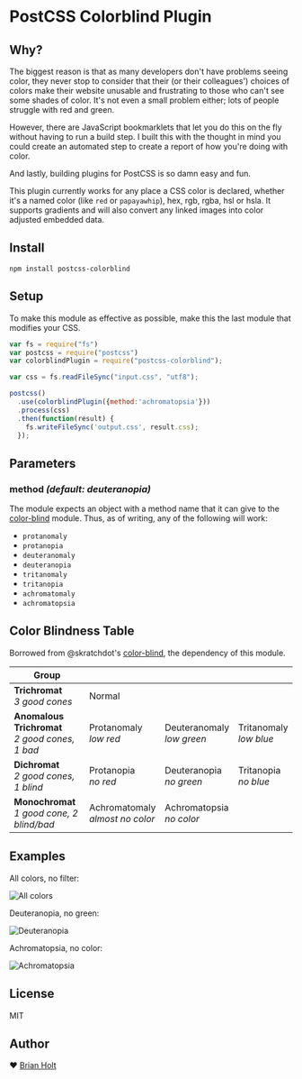 # PostCSS Colorblind Plugin

## Why?

The biggest reason is that as many developers don't have problems seeing color,
they never stop to consider that their (or their colleagues') choices of
colors make their website unusable and frustrating to those who can't see some
shades of color. It's not even a small problem either; lots of people struggle
with red and green.

However, there are JavaScript bookmarklets that let you do this on the fly
without having to run a build step. I built this with the thought in mind you
could create an automated step to create a report of how you're doing
with color.

And lastly, building plugins for PostCSS is so damn easy and fun.

This plugin currently works for any place a CSS color is declared, whether it's
a named color (like `red` or `papayawhip`), hex, rgb, rgba, hsl or hsla. It
supports gradients and will also convert any linked images into color adjusted
embedded data.

## Install

```
npm install postcss-colorblind
```

## Setup

To make this module as effective as possible, make this the last module that
modifies your CSS.

```javascript
var fs = require("fs")
var postcss = require("postcss")
var colorblindPlugin = require("postcss-colorblind");

var css = fs.readFileSync("input.css", "utf8");

postcss()
  .use(colorblindPlugin({method:'achromatopsia'}))
  .process(css)
  .then(function(result) {
    fs.writeFileSync('output.css', result.css);
  });
```

## Parameters

### method _(default: deuteranopia)_

The module expects an object with a method name that it can give to the
[color-blind](https://github.com/skratchdot/color-blind) module. Thus, as of
writing, any of the following will work:

- `protanomaly`
- `protanopia`
- `deuteranomaly`
- `deuteranopia`
- `tritanomaly`
- `tritanopia`
- `achromatomaly`
- `achromatopsia`

## Color Blindness Table

Borrowed from @skratchdot's [color-blind](https://github.com/skratchdot/color-blind), the dependency of this module.

|                    Group                           |                                    |                             |                          |
|----------------------------------------------------|------------------------------------|-----------------------------|--------------------------|
| **Trichromat**<br/>*3 good cones*                  |Normal                              |                             |                          |
| **Anomalous Trichromat**<br/>*2 good cones, 1 bad* |Protanomaly<br/>*low red*           |Deuteranomaly<br/>*low green*|Tritanomaly<br/>*low blue*|
| **Dichromat**<br/>*2 good cones, 1 blind*          |Protanopia<br/>*no red*             |Deuteranopia<br/>*no green*  |Tritanopia <br/>*no blue* |
| **Monochromat**<br/>*1 good cone, 2 blind/bad*     |Achromatomaly<br />*almost no color*|Achromatopsia<br/>*no color* |                          |

## Examples

All colors, no filter:

![All colors](img/all.jpg)

Deuteranopia, no green:

![Deuteranopia](img/deuteranopia.jpg)

Achromatopsia, no color:

![Achromatopsia](img/achromatopsia.jpg)

## License

MIT

## Author

:heart: [Brian Holt](http://twitter.com/holtbt)
